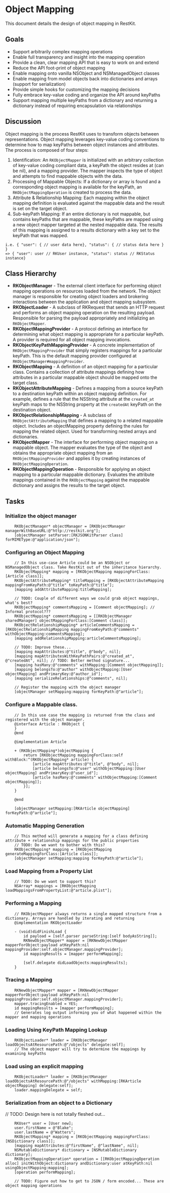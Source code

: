 # Object Mapping

This document details the design of object mapping in RestKit. 

## Goals
- Support arbitrarily complex mapping operations
- Enable full transparency and insight into the mapping operation
- Provide a clean, clear mapping API that is easy to work on and extend
- Reduce the API foot-print of object mapping
- Enable mapping onto vanilla NSObject and NSManagedObject classes
- Enable mapping from model objects back into dictionaries and arrays (support for serialization)
- Provide simple hooks for customizing the mapping decisions
- Fully embrace key-value coding and organize the API around keyPaths
- Support mapping multiple keyPaths from a dictionary and returning a dictionary instead of requiring encapsulation
via relationships

## Discussion

Object mapping is the process RestKit uses to transform objects between representations. Object mapping
leverages key-value coding conventions to determine how to map keyPaths between object instances and
attributes. The process is composed of four steps:

1. Identification: An `RKObjectMapper` is initialized with an arbitrary collection of key-value coding
compliant data, a keyPath the object resides at (can be nil), and a mapping provider. The mapper inspects the
type of object and attempts to find mappable objects with the data.
1. Processing of Mappable Objects: If a dictionary or array is found and a corresponding object mapping is
available for the keyPath, an `RKObjectMappingOperation` is created to process the data. 
1. Attribute & Relationship Mapping: Each mapping within the object mapping definition is evaluated against the
mappable data and the result is set on the target object.
1. Sub-keyPath Mapping: If an entire dictionary is not mappable, but contains keyPaths that are mappable, these
keyPaths are mapped using a new object mapper targeted at the nested mappable data. The results of this mapping is
assigned to a results dictionary with a key set to the keyPath that was mapped. 
```
i.e. { "user": { // user data here}, "status": { // status data here } } 
=> { "user": user // RKUser instance, "status": status // RKStatus instance}
```

## Class Hierarchy
- **RKObjectManager** - The external client interface for performing object mapping operations on resources
loaded from the network. The object manager is responsible for creating object loaders and brokering interactions
between the application and object mapping subsystem.
- **RKObjectLoader** - A subclass of RKRequest that sends an HTTP request and performs an object mapping operation
on the resulting payload. Responsible for parsing the payload appropriately and initializing an `RKObjectMapper`.
- **RKObjectMappingProvider** - A protocol defining an interface for determining what object mapping is 
appropriate for a particular keyPath. A provider is required for all object mapping invocations.
- **RKObjectKeyPathMappingProvider** - A concrete implementation of `RKObjectMappingProvider` that simply registers
mappings for a particular keyPath. This is the default mapping provider configured at `RKObjectManager#mappingProvider`.
- **RKObjectMapping** - A definition of an object mapping for a particular class. Contains a collection of attribute mappings
defining how attributes in a particular mappable object should be mapped onto the target class.
- **RKObjectAttributeMapping** - Defines a mapping from a source keyPath to a destination keyPath within an object mapping
definition. For example, defines a rule that the NSString attribute at the `created_at` keyPath maps to the NSString property at 
the `createdAt` keyPath on the destination object.
- **RKObjectRelationshipMapping** - A subclass of `RKObjectAttributeMapping` that defines a mapping to a related mappable object.
Includes an objectMapping property defining the rules for mapping the related object. Used for transforming nested arrays and dictionaries.
- **RKObjectMapper** - The interface for performing object mapping on a mappable object. The mapper evaluates the type of the object
and obtains the appropriate object mapping from an `RKObjectMappingProvider` and applies it by creating instances of `RKObjectMappingOperation`.
- **RKObjectMappingOperation** - Responsible for applying an object mapping to a particular mappable dictionary. Evaluates the attribute mappings
contained in the `RKObjectMapping` against the mappable dictionary and assigns the results to the target object. 

## Tasks

### Initialize the object manager
```objc
    RKObjectManager* objectManager = [RKObjectManager managerWithBaseURL:@"http://restkit.org"];
    [objectManager setParser:[RKJSONKitParser class] forMIMEType:@"application/json"];
```

### Configuring an Object Mapping
```objc
    // In this use-case Article could be an NSObject or NSManagedObject class. Take RestKit out of the inheritance hierarchy.
    RKObjectMapping* mapping = [RKObjectMapping mappingForClass:[Article class]];
    RKObjectAttributeMapping* titleMapping = [RKObjectAttributeMapping mappingFromKeyPath:@"title" toKeyPath:@"title"];
    [mapping addAttributeMapping:titleMapping];
    
    // TODO: Couple of different ways we could grab object mappings, what's best?
    RKObjectMapping* commentsMapping = [Comment objectMapping]; // Informal protocol???
    RKObjectMapping* commentsMapping = [[RKObjectManager sharedManager] objectMappingForClass:[Comment class]];
    RKObjectRelationshipMapping* articleCommentsMapping = [RKObjectRelationshipMapping mappingFromKeyPath:@"comments" withObjectMapping:commentsMapping];
    [mapping addRelationshipMapping:articleCommentsMapping];
    
    // TODO: Improve these...
    [mapping mapAttributes:@"title", @"body", nil];
    [mapping mapAttributesWithKeyPathPairs:@"created_at", @"createdAt", nil]; // TODO: Better method signature...
    [mapping hasMany:@"comments" withMapping:[Comment objectMapping]];
    [mapping belongsTo:@"author" withObjectMapping:[User objectMapping] andPrimaryKey:@"author_id"];
    [mapping serializeRelationships:@"comments", nil];
    
    // Register the mapping with the object manager
    [objectManager setMapping:mapping forKeyPath:@"article"];
```

### Configure a Mappable class. 
```objc
    // In this use case the mapping is returned from the class and registered with the object manager.
    @interface Article : RKObject {        
    }
    @end
    
    @implementation Article
    
    + (RKObjectMapping*)objectMapping {
        return [RKObjectMapping mappingForClass:self withBlock:^(RKObjectMapping* article) {
            [article mapAttributes:@"title", @"body", nil];
            [article belongsTo:@"user" withObjectMapping:[User objectMapping] andPrimaryKey:@"user_id"];
            [article hasMany:@"comments" withObjectMapping:[Comment objectMapping]];
        }];
    }
    
    @end
    
    [objectManager setMapping:[RKArticle objectMapping] forKeyPath:@"article"];
```

### Automatic Mapping Generation
```objc
    // This method will generate a mapping for a class defining attribute + relationship mappings for the public properties
    // TODO: Do we want to bother with this?
    RKObjectMapping* mapping = [RKObjectMapping generateMappingForClass:[Article class]];
    [objectManager setMapping:mapping forKeyPath:@"article"];
```

### Load Mapping from a Property List
```objc
    // TODO: Do we want to support this?
    NSArray* mappings = [RKObjectMapping loadMappingsFromPropertyList:@"article.plist"];
```

### Performing a Mapping
```objc
    // RKObjectMapper always returns a single mapped structure from a dictionary. Arrays are handled by iterating and returning 
    @implementation RKObjectLoader
    
    - (void)didFinishLoad {
        id payload = [self.parser parseString:[self bodyAsString]];
        RKNewObjectMapper* mapper = [RKNewObjectMapper mapperForObject:payload atKeyPath:nil mappingProvider:self.objectManager.mappingProvider];
        id mappingResults = [mapper performMapping];
            
        [self.delegate didLoadObjects:mappingResults];
    }
```

### Tracing a Mapping
```objc
    RKNewObjectMapper* mapper = [RKNewObjectMapper mapperForObject:payload atKeyPath:nil mappingProvider:self.objectManager.mappingProvider];
    mapper.tracingEnabled = YES;
    id mappingResults = [mapper performMapping];
    // Generates log output informing you of what happened within the mapper and mapping operations
```

### Loading Using KeyPath Mapping Lookup
```objc
    RKObjectLoader* loader = [RKObjectManager loadObjectsAtResourcePath:@"/objects" delegate:self];
    // The object mapper will try to determine the mappings by examining keyPaths
```

### Load using an explicit mapping
```objc
    RKObjectLoader* loader = [RKObjectManager loadObjectsAtResourcePath:@"/objects" withMapping:[RKArticle objectMapping] delegate:self];
    loader.mappingDelegate = self;
```

### Serialization from an object to a Dictionary
// TODO: Design here is not totally fleshed out...
```objc
    RKUser* user = [User new];
    user.firstName = @"Blake";
    user.lastName = @"Watters";
    RKObjectMapping* mapping = [RKObjectMapping mappingForClass:[NSDictionary class]];
    [mapping mapAttributes:@"firstName", @"lastName", nil];
    NSMutableDictionary* dictionary = [NSMutableDictionary dictionary];
    RKObjectMappingOperation* operation = [[RKObjectMappingOperation alloc] initWithObject:dictionary andDictionary:user atKeyPath:nil usingObjectMapping:mapping];
    [operation performMapping];
    
    // TODO: Figure out how to get to JSON / form encoded... These are object mapping operations
```

